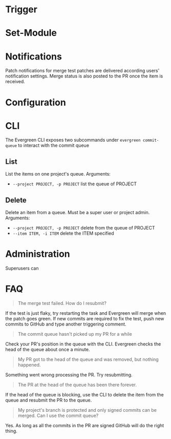 # Trigger
# Set-Module
# Notifications
Patch notifications for merge test patches are delivered according users' notification settings. Merge status is also posted to the PR once the item is received.
# Configuration
# CLI
The Evergreen CLI exposes two subcommands under `evergreen commit-queue` to interact with the commit queue 
## List
List the items on one project's queue.
Arguments:
* `--project PROJECT, -p PROJECT` list the queue of PROJECT
## Delete
Delete an item from a queue. Must be a super user or project admin.
Arguments:
* `--project PROJECT, -p PROJECT` delete from the queue of PROJECT
* `--item ITEM, -i ITEM` delete the ITEM specified
# Administration
Superusers can
# FAQ
> The merge test failed. How do I resubmit?

If the test is just flaky, try restarting the task and Evergreen will merge when the patch goes green. If new commits are required to fix the test, push new commits to GitHub and type another triggering comment.

> The commit queue hasn't picked up my PR for a while

Check your PR's position in the queue with the CLI. Evergreen checks the head of the queue about once a minute.

> My PR got to the head of the queue and was removed, but nothing happened.

Something went wrong processing the PR. Try resubmitting.

> The PR at the head of the queue has been there forever.

If the head of the queue is blocking, use the CLI to delete the item from the queue and resubmit the PR to the queue.

> My project's branch is protected and only signed commits can be merged. Can I use the commit queue?

Yes. As long as all the commits in the PR are signed GitHub will do the right thing.